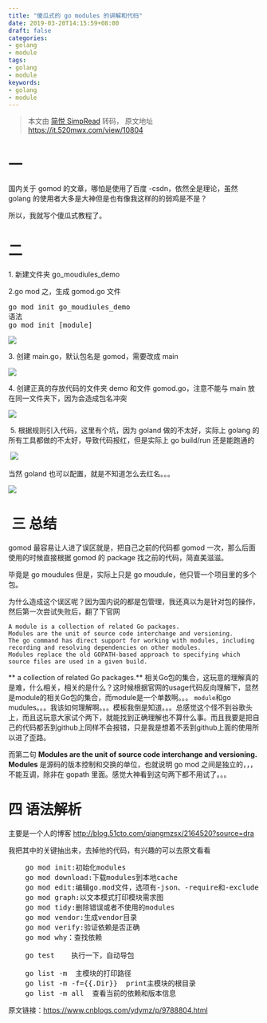```yaml
---
title: "傻瓜式的 go modules 的讲解和代码"
date: 2019-03-20T14:15:59+08:00
draft: false
categories:
- golang
- module
tags:
- golang
- module
keywords:
- golang
- module
---
```


> 本文由 [简悦 SimpRead](http://ksria.com/simpread/) 转码， 原文地址 https://it.520mwx.com/view/10804

# 一

国内关于 gomod 的文章，哪怕是使用了百度 -csdn，依然全是理论，虽然 golang 的使用者大多是大神但是也有像我这样的的弱鸡是不是？

所以，我就写个傻瓜式教程了。

# 二

1\. 新建文件夹 go_moudiules_demo

2.go mod 之，生成 gomod.go 文件

<pre>go mod init go_moudiules_demo
语法
go mod init [module]</pre>

![](https://blogimg-1256334314.cos.ap-chengdu.myqcloud.com/b0f99920-62af-41a8-a817-68efc50fd418.png)

3\. 创建 main.go，默认包名是 gomod，需要改成 main

![](https://blogimg-1256334314.cos.ap-chengdu.myqcloud.com/63f68e2f-031c-4cee-b544-83c1a5a14150.png)

4\. 创建正真的存放代码的文件夹 demo 和文件 gomod.go，注意不能与 main 放在同一文件夹下，因为会造成包名冲突

![](https://blogimg-1256334314.cos.ap-chengdu.myqcloud.com/2ec21bec-06f5-4879-a656-fa324e06caae.png)

 5\. 根据规则引入代码，这里有个坑，因为 goland 做的不太好，实际上 golang 的所有工具都做的不太好，导致代码报红，但是实际上 go build/run 还是能跑通的

 ![](https://blogimg-1256334314.cos.ap-chengdu.myqcloud.com/a77aafa0-b5f1-4b72-acff-0463b932b2cf.png)

当然 goland 也可以配置，就是不知道怎么去红名。。。　　

![](https://blogimg-1256334314.cos.ap-chengdu.myqcloud.com/ea1c5dd3-1bb2-46e5-92ee-0a39d536d516.png)

#  三 总结

gomod 最容易让人进了误区就是，把自己之前的代码都 gomod 一次，那么后面使用的时候直接根据 gomod 的 package 找之前的代码，简直美滋滋。

毕竟是 go moudules 但是，实际上只是 go moudule，他只管一个项目里的多个包。

为什么造成这个误区呢？因为国内说的都是包管理，我还真以为是针对包的操作，然后第一次尝试失败后，翻了下官网

```shell
A module is a collection of related Go packages. 
Modules are the unit of source code interchange and versioning.
The go command has direct support for working with modules, including recording and resolving dependencies on other modules.
Modules replace the old GOPATH-based approach to specifying which source files are used in a given build.
```

** a collection of related Go packages.** 相关Go包的集合，这玩意的理解真的是难，什么相关，相关的是什么？这时候根据官网的usage代码反向理解下，显然是module的相关Go包的集合，而module是一个单数啊。。。
``module``和go mudules。。。我该如何理解啊。。。模板我倒是知道。。。总感觉这个怪不到谷歌头上，而且这玩意大家试个两下，就能找到正确理解也不算什么事。而且我要是把自己的代码都丢到github上同样不会报错，只是我是想着不丢到github上面的使用所以进了歪路。

而第二句 **Modules are the unit of source code interchange and versioning. 
**Modules**** 是源码的版本控制和交换的单位，也就说明 go mod 之间是独立的，，，不能互调，除非在 gopath 里面。感觉大神看到这句两下都不用试了。。。

# 四 语法解析

主要是一个人的博客 http://blog.51cto.com/qiangmzsx/2164520?source=dra

我把其中的关键抽出来，去掉他的代码，有兴趣的可以去原文看看

<pre>    go mod init:初始化modules
    go mod download:下载modules到本地cache
    go mod edit:编辑go.mod文件，选项有-json、-require和-exclude，可以使用帮助go help mod edit
    go mod graph:以文本模式打印模块需求图
    go mod tidy:删除错误或者不使用的modules
    go mod vendor:生成vendor目录
    go mod verify:验证依赖是否正确
    go mod why：查找依赖

    go test    执行一下，自动导包

    go list -m  主模块的打印路径
    go list -m -f={{.Dir}}  print主模块的根目录
    go list -m all  查看当前的依赖和版本信息</pre>

原文链接：https://www.cnblogs.com/ydymz/p/9788804.html